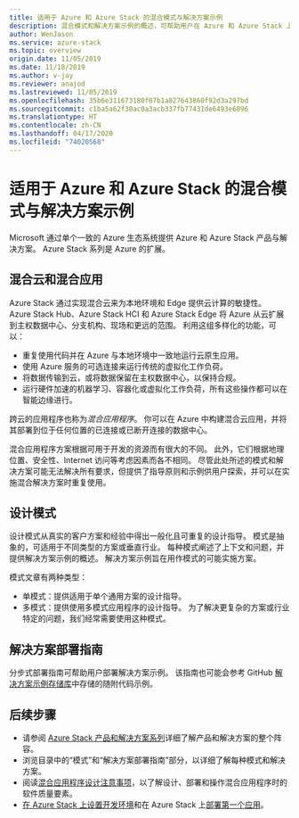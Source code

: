 ```yaml
---
title: 适用于 Azure 和 Azure Stack 的混合模式与解决方案示例
description: 混合模式和解决方案示例的概述，可帮助用户在 Azure 和 Azure Stack 上学习和构建混合解决方案。
author: WenJason
ms.service: azure-stack
ms.topic: overview
origin.date: 11/05/2019
ms.date: 11/18/2019
ms.author: v-jay
ms.reviewer: anajod
ms.lastreviewed: 11/05/2019
ms.openlocfilehash: 35b6e311673180f07b1a027643860f92d3a297bd
ms.sourcegitcommit: c1ba5a62f30ac0a3acb337fb77431de6493e6096
ms.translationtype: HT
ms.contentlocale: zh-CN
ms.lasthandoff: 04/17/2020
ms.locfileid: "74020568"
---
```

# <a name="hybrid-patterns-and-solution-examples-for-azure-and-azure-stack"></a>适用于 Azure 和 Azure Stack 的混合模式与解决方案示例

Microsoft 通过单个一致的 Azure 生态系统提供 Azure 和 Azure Stack 产品与解决方案。 Azure Stack 系列是 Azure 的扩展。 

## <a name="the-hybrid-cloud-and-hybrid-apps"></a>混合云和混合应用

Azure Stack 通过实现混合云来为本地环境和 Edge 提供云计算的敏捷性。  Azure Stack Hub、Azure Stack HCI 和 Azure Stack Edge 将 Azure 从云扩展到主权数据中心、分支机构、现场和更远的范围。 利用这组多样化的功能，可以：

- 重复使用代码并在 Azure 与本地环境中一致地运行云原生应用。
- 使用 Azure 服务的可选连接来运行传统的虚拟化工作负荷。
- 将数据传输到云，或将数据保留在主权数据中心，以保持合规。
- 运行硬件加速的机器学习、容器化或虚拟化工作负荷，所有这些操作都可以在智能边缘进行。

跨云的应用程序也称为*混合应用程序*。 你可以在 Azure 中构建混合云应用，并将其部署到位于任何位置的已连接或已断开连接的数据中心。

混合应用程序方案根据可用于开发的资源而有很大的不同。 此外，它们根据地理位置、安全性、Internet 访问等考虑因素而各不相同。 尽管此处所述的模式和解决方案可能无法解决所有要求，但提供了指导原则和示例供用户探索，并可以在实施混合解决方案时重复使用。

## <a name="design-patterns"></a>设计模式

设计模式从真实的客户方案和经验中得出一般化且可重复的设计指导。 模式是抽象的，可适用于不同类型的方案或垂直行业。 每种模式阐述了上下文和问题，并提供解决方案示例的概述。 解决方案示例旨在用作模式的可能实施方案。

模式文章有两种类型：

- 单模式：提供适用于单个通用方案的设计指导。
- 多模式：提供使用多模式应用程序的设计指导。 为了解决更复杂的方案或行业特定的问题，我们经常需要使用这种模式。

## <a name="solution-deployment-guides"></a>解决方案部署指南

分步式部署指南可帮助用户部署解决方案示例。 该指南也可能会参考 GitHub [解决方案示例存储库](https://github.com/Azure-Samples/azure-intelligent-edge-patterns)中存储的随附代码示例。 

## <a name="next-steps"></a>后续步骤

- 请参阅 [Azure Stack 产品和解决方案系列](/azure-stack)详细了解产品和解决方案的整个阵容。
- 浏览目录中的“模式”和“解决方案部署指南”部分，以详细了解每种模式和解决方案。
- 阅读[混合应用程序设计注意事项](overview-app-design-considerations.md)，以了解设计、部署和操作混合应用程序时的软件质量要素。
- [在 Azure Stack 上设置开发环境](../user/azure-stack-dev-start.md)和在 Azure Stack 上[部署第一个应用](../user/azure-stack-dev-start-deploy-app.md)。
